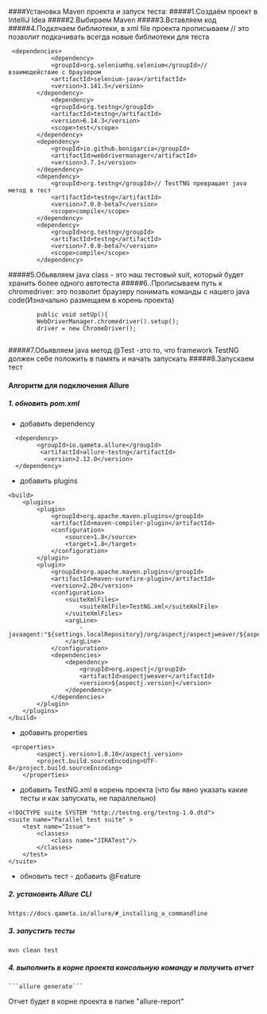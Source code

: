 ####Установка Maven проекта и запуск теста:
#####1.Создаём проект в IntelliJ Idea
#####2.Выбираем Maven
#####3.Вставляем код
#####4.Подклчаем библиотеки, в xml file проекта прописываем <dependency> // это позволит подкачивать всегда новые библиотеки для теста
```
 <dependencies>
            <dependency>
            <groupId>org.seleniumhq.selenium</groupId>// взаимодействие с браузером
            <artifactId>selenium-java</artifactId>
            <version>3.141.5</version>
        </dependency>
            <dependency>
            <groupId>org.testng</groupId>
            <artifactId>testng</artifactId>
            <version>6.14.3</version>
            <scope>test</scope>
        </dependency>
        <dependency>
            <groupId>io.github.bonigarcia</groupId>
            <artifactId>webdrivermanager</artifactId>
            <version>3.7.1</version>
        </dependency>
        <dependency>
            <groupId>org.testng</groupId>// TestTNG превращает java метод в тест
            <artifactId>testng</artifactId>
            <version>7.0.0-beta7</version>
            <scope>compile</scope>
        </dependency>
        <dependency>
            <groupId>org.testng</groupId>
            <artifactId>testng</artifactId>
            <version>7.0.0-beta7</version>
            <scope>compile</scope>
        </dependency>
```
#####5.Обьявляем java class - это наш тестовый suit, который будет хранить более одного автотеста
#####6..Прописываем путь к chromedriver: это позволит браузеру понимать команды с нашего java code(Изначально размещаем в корень проекта)
```
        public void setUp(){
        WebDriverManager.chromedriver().setup();
        driver = new ChromeDriver();
  
```
#####7.Обьявляем java метод @Test -это то, что framework TestNG должен себе положить в память и начать запускать
#####8.Запускаем тест

#### Алгоритм для подключения Allure

##### 1. обновить pom.xml
- добавить dependency
```
  <dependency>
        <groupId>io.qameta.allure</groupId>
         <artifactId>allure-testng</artifactId>
          <version>2.12.0</version>
  </dependency>
```
- добавить plugins		
```
<build>
    <plugins>
        <plugin>
            <groupId>org.apache.maven.plugins</groupId>
            <artifactId>maven-compiler-plugin</artifactId>
            <configuration>
                <source>1.8</source>
                <target>1.8</target>
            </configuration>
        </plugin>
        <plugin>
            <groupId>org.apache.maven.plugins</groupId>
            <artifactId>maven-surefire-plugin</artifactId>
            <version>2.20</version>
            <configuration>
                <suiteXmlFiles>
                    <suiteXmlFile>TestNG.xml</suiteXmlFile>
                </suiteXmlFiles>
                <argLine>
                    -javaagent:"${settings.localRepository}/org/aspectj/aspectjweaver/${aspectj.version}/aspectjweaver-${aspectj.version}.jar"
                </argLine>
            </configuration>
            <dependencies>
                <dependency>
                    <groupId>org.aspectj</groupId>
                    <artifactId>aspectjweaver</artifactId>
                    <version>${aspectj.version}</version>
                </dependency>
            </dependencies>
        </plugin>
    </plugins>
</build>
```
- добавить properties
```
 <properties>
        <aspectj.version>1.8.10</aspectj.version>
        <project.build.sourceEncoding>UTF-8</project.build.sourceEncoding>
    </properties>
```
- добавить TestNG.xml в корень проекта (что бы явно указать какие тесты и как запускать, не параллельно)
```
<!DOCTYPE suite SYSTEM "http://testng.org/testng-1.0.dtd">
<suite name="Parallel test suite" >
    <test name="Issue">
        <classes>
            <class name="JIRATest"/>
        </classes>
    </test>
</suite>
```
- обновить тест - добавить @Feature
##### 2. установить Allure CLI
```
https://docs.qameta.io/allure/#_installing_a_commandline
```
##### 3. запустить тесты 
```mvn clean test```
##### 4. выполнить в корне проекта консольную команду и получить отчет
    ```allure generate```
Отчет будет в корне проекта в папке "allure-report" 

